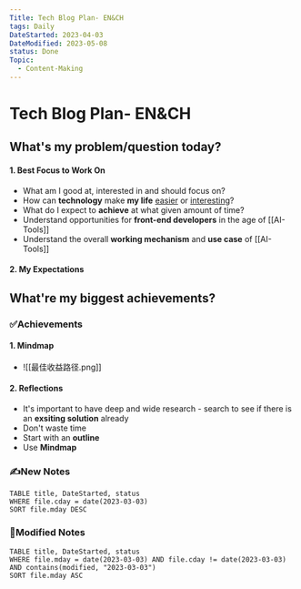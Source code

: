 ```yaml
---
Title: Tech Blog Plan- EN&CH
tags: Daily
DateStarted: 2023-04-03
DateModified: 2023-05-08
status: Done
Topic:
  - Content-Making
---
```


# Tech Blog Plan- EN&CH

## What's my problem/question today?

#### 1. Best Focus to Work On

- What am I good at, interested in and should focus on?
- How can **technology** make **my life** <u>easier</u> or <u>interesting</u>?
- What do I expect to **achieve** at what given amount of time?
- Understand opportunities for **front-end developers** in the age of [[AI-Tools]]
- Understand the overall **working mechanism** and **use case** of [[AI-Tools]]

#### 2. My Expectations

## What're my biggest achievements?

### ✅Achievements

#### 1. Mindmap

- ![[最佳收益路径.png]]

#### 2. Reflections

- It's important to have deep and wide research - search to see if there is an **exsiting solution** already
- Don't waste time
- Start with an **outline**
- Use **Mindmap**

### ✍️New Notes

```dataview
TABLE title, DateStarted, status
WHERE file.cday = date(2023-03-03)
SORT file.mday DESC
```

### 📝Modified Notes

```dataview
TABLE title, DateStarted, status
WHERE file.mday = date(2023-03-03) AND file.cday != date(2023-03-03) AND contains(modified, "2023-03-03")
SORT file.mday ASC
```
